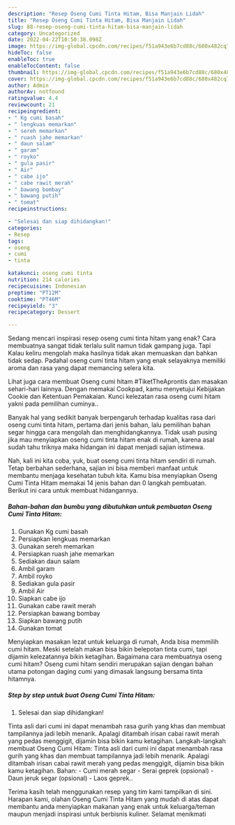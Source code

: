 ```yaml
---
description: "Resep Oseng Cumi Tinta Hitam, Bisa Manjain Lidah"
title: "Resep Oseng Cumi Tinta Hitam, Bisa Manjain Lidah"
slug: 88-resep-oseng-cumi-tinta-hitam-bisa-manjain-lidah
category: Uncategorized
date: 2022-04-22T10:50:38.098Z
image: https://img-global.cpcdn.com/recipes/f51a943e6b7cd88c/680x482cq70/oseng-cumi-tinta-hitam-foto-resep-utama.jpg
hideToc: false
enableToc: true
enableTocContent: false
thumbnail: https://img-global.cpcdn.com/recipes/f51a943e6b7cd88c/680x482cq70/oseng-cumi-tinta-hitam-foto-resep-utama.jpg
cover: https://img-global.cpcdn.com/recipes/f51a943e6b7cd88c/680x482cq70/oseng-cumi-tinta-hitam-foto-resep-utama.jpg
author: Admin
authorAv: notfound
ratingvalue: 4.4
reviewcount: 21
recipeingredient:
- " Kg cumi basah"
- " lengkuas memarkan"
- " sereh memarkan"
- " ruash jahe memarkan"
- " daun salam"
- " garam"
- " royko"
- " gula pasir"
- " Air"
- " cabe ijo"
- " cabe rawit merah"
- " bawang bombay"
- " bawang putih"
- " tomat"
recipeinstructions:

- "Selesai dan siap dihidangkan!"
categories:
- Resep
tags:
- oseng
- cumi
- tinta

katakunci: oseng cumi tinta 
nutrition: 214 calories
recipecuisine: Indonesian
preptime: "PT12M"
cooktime: "PT46M"
recipeyield: "3"
recipecategory: Dessert

---
```



Sedang mencari inspirasi resep oseng cumi tinta hitam yang enak? Cara membuatnya sangat tidak terlalu sulit namun tidak gampang juga. Tapi Kalau keliru mengolah maka hasilnya tidak akan memuaskan dan bahkan tidak sedap. Padahal oseng cumi tinta hitam yang enak selayaknya memiliki aroma dan rasa yang dapat memancing selera kita.


Lihat juga cara membuat Oseng cumi hitam #TiketTheAprontis dan masakan sehari-hari lainnya. Dengan memakai Cookpad, kamu menyetujui Kebijakan Cookie dan Ketentuan Pemakaian. Kunci kelezatan rasa oseng cumi hitam yakni pada pemilihan cuminya..

Banyak hal yang sedikit banyak berpengaruh terhadap kualitas rasa dari oseng cumi tinta hitam, pertama dari jenis bahan, lalu pemilihan bahan segar hingga cara mengolah dan menghidangkannya. Tidak usah pusing jika mau menyiapkan oseng cumi tinta hitam enak di rumah, karena asal sudah tahu triknya maka hidangan ini dapat menjadi sajian istimewa.


Nah, kali ini kita coba, yuk, buat oseng cumi tinta hitam sendiri di rumah. Tetap berbahan sederhana, sajian ini bisa memberi manfaat untuk membantu menjaga kesehatan tubuh kita. Kamu bisa menyiapkan Oseng Cumi Tinta Hitam memakai 14 jenis bahan dan 0 langkah pembuatan. Berikut ini cara untuk membuat hidangannya.

<!--inarticleads1-->

##### Bahan-bahan dan bumbu yang dibutuhkan untuk pembuatan Oseng Cumi Tinta Hitam:

1. Gunakan  Kg cumi basah
1. Persiapkan  lengkuas memarkan
1. Gunakan  sereh memarkan
1. Persiapkan  ruash jahe memarkan
1. Sediakan  daun salam
1. Ambil  garam
1. Ambil  royko
1. Sediakan  gula pasir
1. Ambil  Air
1. Siapkan  cabe ijo
1. Gunakan  cabe rawit merah
1. Persiapkan  bawang bombay
1. Siapkan  bawang putih
1. Gunakan  tomat


Menyiapkan masakan lezat untuk keluarga di rumah, Anda bisa memmilih cumi hitam. Meski setelah makan bisa bikin belepotan tinta cumi, tapi dijamin kelezatannya bikin ketagihan. Bagaimana cara membuatnya oseng cumi hitam? Oseng cumi hitam sendiri merupakan sajian dengan bahan utama potongan daging cumi yang dimasak langsung bersama tinta hitamnya. 

<!--inarticleads2-->

##### Step by step untuk buat Oseng Cumi Tinta Hitam:


1. Selesai dan siap dihidangkan!

Tinta asli dari cumi ini dapat menambah rasa gurih yang khas dan membuat tampilannya jadi lebih menarik. Apalagi ditambah irisan cabai rawit merah yang pedas menggigit, dijamin bisa bikin kamu ketagihan. Langkah-langkah membuat Oseng Cumi Hitam: Tinta asli dari cumi ini dapat menambah rasa gurih yang khas dan membuat tampilannya jadi lebih menarik. Apalagi ditambah irisan cabai rawit merah yang pedas menggigit, dijamin bisa bikin kamu ketagihan. Bahan: - Cumi merah segar - Serai geprek (opsional) - Daun jeruk segar (opsional) - Laos geprek.. 

Terima kasih telah menggunakan resep yang tim kami tampilkan di sini. Harapan kami, olahan Oseng Cumi Tinta Hitam yang mudah di atas dapat membantu anda menyiapkan makanan yang enak untuk keluarga/teman maupun menjadi inspirasi untuk berbisnis kuliner. Selamat menikmati
